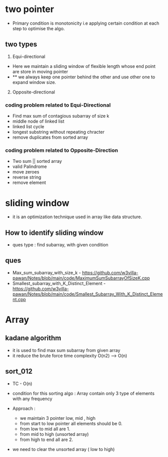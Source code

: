 # two pointer
- Primary condition is monotonicity i.e applying certain condition at each step to optimise the algo. 

## two types 
1. Equi-directional 
- Here we maintain a sliding window of flexible length whose end point are store in moving pointer 
- ** we always keep one pointer behind the other and use other one to expand window size.

2. Opposite-directional 


### coding problem related to Equi-Directional 
* Find max sum of contagious subarray of size k 
* middle node of linked list 
* linked list cycle 
* longest substring without repeating chracter 
* remove duplicates from sorted array 
 
### coding problem related to Opposite-Direction 
* Two sum || sorted array 
* valid Palindrome 
* move zeroes 
* reverse string 
* remove element 

# sliding window 
- it is an optimization technique used in array like data structure. 

## How to identify sliding window 
- ques type : find subarray, with given condition

## ques 
- Max_sum_subarray_with_size_k - https://github.com/w3villa-pawan/Notes/blob/main/code/MaximumSumSubarrayOfSizeK.cpp
- Smallest_subarray_with_K_Distinct_Element - https://github.com/w3villa-pawan/Notes/blob/main/code/Smallest_Subarray_With_K_Distinct_Element.cpp



# Array 
## kadane algorithm 
- it is used to find max sum subarray from given array 
- it reduce the brute force time complexity O(n2) -->  O(n) 



## sort_012
- TC - O(n)
- condition for this sorting algo : Array contain only 3 type of elements with any frequency 
- Approach : 
  - we maintain 3 pointer low, mid , high 
  - from start to low pointer all elements should be 0.
  - from low to mid all are 1.
  - from mid to high (unsorted array)
  - from high to end all are 2. 

- we need to clear the unsorted array ( low to high)

